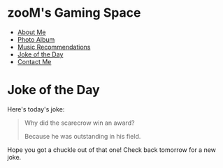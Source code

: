 # zooM's Gaming Space
<nav>
      <ul>
        <li><a href="aboutme.md">About Me</a></li>
        <li><a href="photoalbum.md">Photo Album</a></li>
        <li><a href="music.md">Music Recommendations</a></li>
        <li><a href="joke.md">Joke of the Day</a></li>
        <li><a href="contact.md">Contact Me</a></li>
      </ul>
    </nav>
<h1>Joke of the Day</h1>

Here's today's joke:

> Why did the scarecrow win an award?
>
> Because he was outstanding in his field.

Hope you got a chuckle out of that one! Check back tomorrow for a new joke. 
